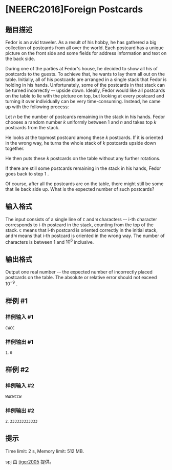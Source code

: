 # [NEERC2016]Foreign Postcards

## 题目描述



Fedor is an avid traveler. As a result of his hobby, he has gathered a big collection of postcards from all over the world. Each postcard has a unique picture on the front side and some fields for address information and text on the back side.

During one of the parties at Fedor's house, he decided to show all his of postcards to the guests. To achieve that, he wants to lay them all out on the table. Initially, all of his postcards are arranged in a single stack that Fedor is holding in his hands. Unfortunately, some of the postcards in that stack can be turned incorrectly -- upside down. Ideally, Fedor would like all postcards on the table to lie with the picture on top, but looking at every postcard and turning it over individually can be very time-consuming. Instead, he came up with the following process:

Let $n$ be the number of postcards remaining in the stack in his hands. Fedor chooses a random number $k$ uniformly between $1$ and $n$ and takes top $k$ postcards from the stack.

He looks at the topmost postcard among these $k$ postcards. If it is oriented in the wrong way, he turns the whole stack of $k$ postcards upside down together.

He then puts these $k$ postcards on the table without any further rotations.

If there are still some postcards remaining in the stack in his hands, Fedor goes back to step $1$ .

Of course, after all the postcards are on the table, there might still be some that lie back side up. What is the expected number of such postcards?



## 输入格式



The input consists of a single line of `C` and `W` characters -- i-th character corresponds to i-th postcard in the stack, counting from the top of the stack. `C` means that i-th postcard is oriented correctly in the initial stack, and `W` means that i-th postcard is oriented in the wrong way. The number of characters is between $1$ and $10^{6}$ inclusive.



## 输出格式



Output one real number -- the expected number of incorrectly placed postcards on the table. The absolute or relative error should not exceed $10^{−9}$ .



## 样例 #1

### 样例输入 #1
```
CWCC
```

### 样例输出 #1

```
1.0
```

## 样例 #2

### 样例输入 #2
```
WWCWCCW
```

### 样例输出 #2

```
2.333333333333
```

## 提示

Time limit: 2 s, Memory limit: 512 MB. 

spj 由 [tiger2005](https://www.luogu.com.cn/user/60864) 提供。

